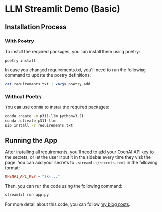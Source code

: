 # LLM Streamlit Demo (Basic)

## Installation Process

### With Poetry

To install the required packages, you can install them using poetry:

```sh
poetry install
```

In case you changed requirements.txt, you'll need to run the following command to update the poetry definitions:

```sh
cat requirements.txt | xargs poetry add
```

### Without Poetry

You can use conda to install the required packages:

```sh
conda create -n p311-llm python=3.11
conda activate p311-llm
pip install -r requirements.txt
```

## Running the App

After installing all requirements, you'll need to add your OpenAI API key to the secrets,
or let the user input it in the sidebar every time they visit the page.
You can add your secrets to `.streamlit/secrets.toml` in the following format:

```toml
OPENAI_API_KEY = "sk-..."
```

Then, you can run the code using the following command:

```sh
streamlit run app.py
```

For more detail about this code, you can follow [my blog posts](https://medium.com/@nima.mahmoudi).
